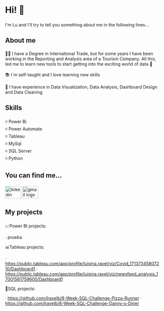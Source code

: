 <h1 align="left">Hi! 👋</h1>

###

<p align="left">I'm Lu and I'll try to tell you something about me in the following lines...</p>

###

<h2 align="left">About me</h2>

###

<p align="left">🙋‍♀️ I have a Degree in International Trade, but for some years I have been working in the Reporting and Analysis area of a Tourism Company. All this, led me to learn new tools to start getting into the exciting world of data 🙌<br><br>📚 I´m self-taught and I love learning new skills<br><br>🎯 I have experience in Data Visualization, Data Analysis, Dashboard Design and Data Cleaning</p>

###

<h2 align="left">Skills</h2>

###

<p align="left">◽ Power Bi<br>◽ Power Automate<br>◽ Tableau<br>◽ MySql<br>◽ SQL Server<br>◽ Python</p>

###

<h2 align="left">You can find me...</h2>

###

<div align="left">
  <img src="https://raw.githubusercontent.com/maurodesouza/profile-readme-generator/master/src/assets/icons/social/linkedin/default.svg" width="52" height="40" alt="linkedin logo"  />
  <img src="https://raw.githubusercontent.com/maurodesouza/profile-readme-generator/master/src/assets/icons/social/gmail/default.svg" width="52" height="40" alt="gmail logo"  />
</div>

###

<h2 align="left">My projects</h2>

###

<p align="left"> 📈Power BI projects:</p>

· prueba

<p align="left"> 📊Tableau projects:</p>

· https://public.tableau.com/app/profile/luisina.ravel/viz/Covid_17137345807210/Dashboard1
· https://public.tableau.com/app/profile/luisina.ravel/viz/newsfeed_analysis_17001561759600/Dashboard1
  
<p align="left"> 🔧SQL projects:</p>

· https://github.com/lravelb/8-Week-SQL-Challenge-Pizza-Runner
· https://github.com/lravelb/8-Week-SQL-Challenge-Danny-s-Diner

###
